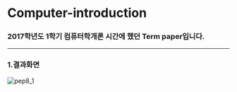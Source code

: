 # Computer-introduction

### 2017학년도 1학기 컴퓨터학개론 시간에 했던 Term paper입니다.
***

### 1.결과화면

![pep8_1](https://user-images.githubusercontent.com/45006693/48771900-0f796200-ed06-11e8-991b-a8b9934e7316.png)

